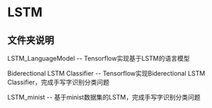 # LSTM
## 文件夹说明
LSTM_LanguageModel -- Tensorflow实现基于LSTM的语言模型

Biderectional LSTM Classifier -- Tensorflow实现Biderectional LSTM Classifier，完成手写字识别分类问题

LSTM_minist -- 基于minist数据集的LSTM，完成手写字识别分类问题
